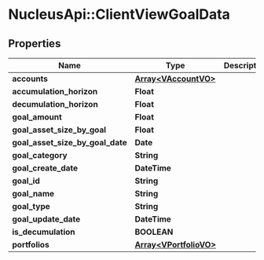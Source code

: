 # NucleusApi::ClientViewGoalData

## Properties
Name | Type | Description | Notes
------------ | ------------- | ------------- | -------------
**accounts** | [**Array&lt;VAccountVO&gt;**](VAccountVO.md) |  | [optional] 
**accumulation_horizon** | **Float** |  | [optional] 
**decumulation_horizon** | **Float** |  | [optional] 
**goal_amount** | **Float** |  | [optional] 
**goal_asset_size_by_goal** | **Float** |  | [optional] 
**goal_asset_size_by_goal_date** | **Date** |  | [optional] 
**goal_category** | **String** |  | [optional] 
**goal_create_date** | **DateTime** |  | [optional] 
**goal_id** | **String** |  | [optional] 
**goal_name** | **String** |  | [optional] 
**goal_type** | **String** |  | [optional] 
**goal_update_date** | **DateTime** |  | [optional] 
**is_decumulation** | **BOOLEAN** |  | [optional] 
**portfolios** | [**Array&lt;VPortfolioVO&gt;**](VPortfolioVO.md) |  | [optional] 


